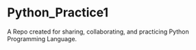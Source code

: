 # Python_Practice1
A Repo created for sharing, collaborating, and practicing Python Programming Language.
